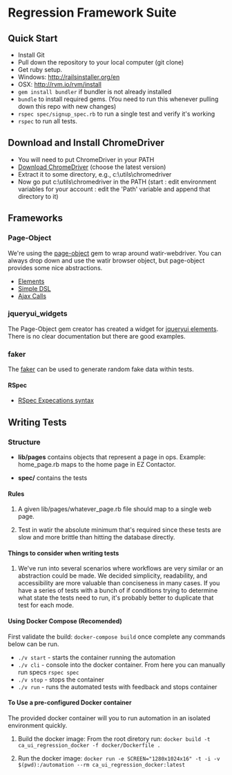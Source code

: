 # Regression Framework Suite

## Quick Start

* Install Git
* Pull down the repository to your local computer (git clone)
* Get ruby setup.  
* Windows: <http://railsinstaller.org/en>
* OSX: <http://rvm.io/rvm/install>
* `gem install bundler` if bundler is not already installed
* `bundle` to install required gems.  (You need to run this whenever pulling down this repo with new changes)
* `rspec spec/signup_spec.rb` to run a single test and verify it's working
* `rspec` to run all tests.

## Download and Install ChromeDriver

* You will need to put ChromeDriver in your PATH
* [Download ChromeDriver](http://chromedriver.chromium.org/downloads) (choose the latest version)
* Extract it to some directory, e.g., c:\utils\chromedriver
* Now go put c:\utils\chromedriver in the PATH (start : edit environment variables for your account : edit the 'Path' variable and append that directory to it)

## Frameworks

### Page-Object

We're using the [page-object](https://github.com/cheezy/page-object) gem to wrap around watir-webdriver.  You can always drop down and use the watir browser object, but page-object provides some nice abstractions.

* [Elements](https://github.com/cheezy/page-object/wiki/Elements)
* [Simple DSL](https://github.com/cheezy/page-object/wiki/Simple-DSL)
* [Ajax Calls](https://github.com/cheezy/page-object/wiki/Ajax-Calls)

### jqueryui_widgets

The Page-Object gem creator has created a widget for [jqueryui elements](https://github.com/cheezy/jqueryui_widgets/tree/master/lib/jqueryui_widgets). There is no clear documentation but there are good examples.

### faker

The [faker](https://github.com/stympy/faker) can be used to generate random fake data within tests.

#### RSpec

* [RSpec Expecations syntax](https://www.relishapp.com/rspec/rspec-expectations/docs/built-in-matchers)

## Writing Tests

### Structure

* **lib/pages** contains objects that represent a page in ops.  Example: home_page.rb maps to the home page in EZ Contactor.

* **spec/** contains the tests

#### Rules

1. A given lib/pages/whatever_page.rb file should map to a single web page.

1. Test in watir the absolute minimum that's required since these tests are slow and more brittle than hitting the database directly.

#### Things to consider when writing tests

1. We've run into several scenarios where workflows are very similar or an abstraction could be made. We decided simplicity, readability, and accessibility are more valuable than conciseness in many cases. If you have a series of tests with a bunch of if conditions trying to determine what state the tests need to run, it's probably better to duplicate that test for each mode.

#### Using Docker Compose (Recomended)

First validate the build: `docker-compose build` once complete any commands below can be run.

* `./v start` - starts the container running the automation
* `./v cli` - console into the docker container. From here you can manually run specs `rspec spec`
* `./v stop` - stops the container
* `./v run` - runs the automated tests with feedback and stops container

#### To Use a pre-configured Docker container

The provided docker container will you to run automation in an isolated environment quickly.

1. Build the docker image:
From the root diretory run: `docker build -t ca_ui_regression_docker -f docker/Dockerfile .`

2. Run the docker image:
`docker run -e SCREEN="1280x1024x16" -t -i -v $(pwd):/automation --rm ca_ui_regression_docker:latest`
